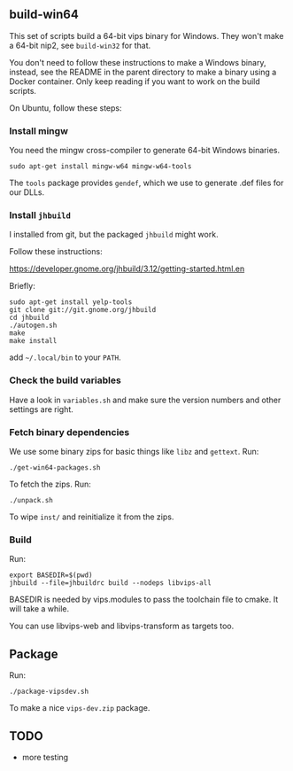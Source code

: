 ## build-win64

This set of scripts build a 64-bit vips binary for Windows. They won't
make a 64-bit nip2, see `build-win32` for that.

You don't need to follow these instructions to make a Windows binary,
instead, see the README in the parent directory to make a binary using
a Docker container. Only keep reading if you want to work on the build
scripts.

On Ubuntu, follow these steps:

### Install mingw

You need the mingw cross-compiler to generate 64-bit Windows binaries.

	sudo apt-get install mingw-w64 mingw-w64-tools

The `tools` package provides `gendef`, which we use to generate .def files for
our DLLs.

### Install `jhbuild`

I installed from git, but the packaged `jhbuild` might work. 

Follow these instructions:

https://developer.gnome.org/jhbuild/3.12/getting-started.html.en

Briefly:

	sudo apt-get install yelp-tools
	git clone git://git.gnome.org/jhbuild
	cd jhbuild
	./autogen.sh
	make
	make install

add `~/.local/bin` to your `PATH`.

### Check the build variables

Have a look in `variables.sh` and make sure the version numbers and other
settings are right. 

### Fetch binary dependencies

We use some binary zips for basic things like `libz` and `gettext`. Run:

	./get-win64-packages.sh

To fetch the zips. Run:

	./unpack.sh

To wipe `inst/` and reinitialize it from the zips.

### Build

Run:

	export BASEDIR=$(pwd)
	jhbuild --file=jhbuildrc build --nodeps libvips-all

BASEDIR is needed by vips.modules to pass the toolchain file to cmake. 
It will take a while. 

You can use libvips-web and libvips-transform as targets too.

## Package

Run:

	./package-vipsdev.sh 

To make a nice `vips-dev.zip` package. 

## TODO

* more testing
